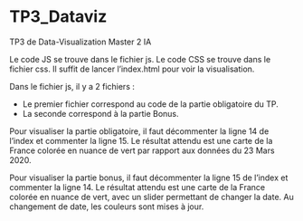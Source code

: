 # TP3_Dataviz
TP3 de Data-Visualization Master 2 IA

Le code JS se trouve dans le fichier js. Le code CSS se trouve dans le fichier css. Il suffit de lancer l’index.html pour voir la visualisation.

Dans le fichier js, il y a 2 fichiers :
- Le premier fichier correspond au code de la partie obligatoire du TP.
- La seconde correspond à la partie Bonus.

Pour visualiser la partie obligatoire, il faut décommenter la ligne 14 de l’index et commenter la ligne 15. Le résultat attendu est une carte de la France colorée en nuance de vert par rapport aux données du 23 Mars 2020.

Pour visualiser la partie bonus, il faut décommenter la ligne 15 de l’index et commenter la ligne 14. Le résultat attendu est une carte de la France colorée en nuance de vert, avec un slider permettant de changer la date. Au changement de date, les couleurs sont mises à jour.
